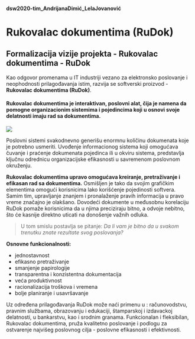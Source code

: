 #### dsw2020-tim_AndrijanaDimić_LelaJovanović

# **Rukovalac dokumentima (RuDok)**

## Formalizacija vizije projekta - Rukovalac dokumentima - RuDok

Kao odgovor promenama u IT industriji vezano za elektronsko poslovanje i neophodnosti prilagođavanja istim, razvija se softverski proizvod - **Rukovalac dokumentima (RuDok)**. 

#### **Rukovalac dokumentima** je interaktivan, poslovni alat, čija je namena da pomogne organizacionim sistemima i pojedincima koji u osnovi svoje delatnosti imaju rad sa dokumentima.

![](https://www.cosmos.esa.int/documents/10180/35131/doclifecycle.jpg/75c19c68-41eb-4b7b-b949-01bb8bd199e1?t=1430204176989)

Poslovni sistemi svakodnevno generišu enormnu količinu dokumenata koje je potrebno usmeriti. Uvođenje informacionog sistema koji omogućava čuvanje i praćenje dokumenata pojedinca ili u okviru sistema, predstavlja ključnu odrednicu organizacijske efikasnosti u savremenom poslovnom okruženju.

**Rukovalac dokumentima upravo omogućava kreiranje, pretraživanje i efikasan rad sa dokumentima.** Osmišljen je tako da svojim grafičkim elementima omogući korisnicima lako korišćenje pojedinosti softvera. Samim tim, upravljanje znanjem i pronalaženje pravih informacija u pravo vreme značajno je olakšano. Dovodeći dokumente u međusobnu korelaciju RuDok pomaže korisnicima da u njima preciziraju bitno, a odvoje nebitno, što će kasnije direktno uticati na donošenje važnih odluka.

> U tom smislu postavlja se pitanje: *Da li vam je bitno da u svakom trenutku znate rezultate svog poslovanja?* 
      

**Osnovne funkcionalnosti:**
- jednostavnost
- efikasno pretraživanje
- smanjenje papirologije
- transparentna i konzistentna dokumentacija
- veća produktivnost
- racionalizacija troškova i vremena
- bolje planiranje i usavršavanje        

Uz određena prilagođavanja RuDok može naći primenu u : računovodstvu, pravnim službama, obrazovanju i edukaciji, štamparskoj i izdavackoj delatnosti, u bankarstvu, kao i srodnim granama.
Funkcionalan i fleksibilan, Rukovalac dokumentima, pruža kvalitetno poslovanje i podlogu za ostvarenje najvišeg poslovnog cilja - poslovne efikasnosti i efektivnosti.

